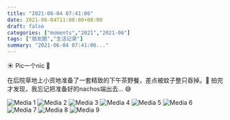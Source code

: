 ```yaml
---
title: "2021-06-04 07:41:06"
date: 2021-06-04T11:00:00+08:00
draft: false
categories: ["moments","2021","2021-06"]
tags: ["朋友圈","生活记录"]
summary: "2021-06-04 07:41:06..."
---
```


☀️ Pic一个nic 🥂

在后院草地上小资地准备了一套精致的下午茶野餐，差点被蚊子整只吞掉。🤣 拍完才发现，我忘记把准备好的nachos端出去… 😅

![Media 1](/Moments/photos/2021-06-04/202106040741060.jpg)
![Media 2](/Moments/photos/2021-06-04/202106040741061.jpg)
![Media 3](/Moments/photos/2021-06-04/202106040741062.jpg)
![Media 4](/Moments/photos/2021-06-04/202106040741063.jpg)
![Media 5](/Moments/photos/2021-06-04/202106040741064.jpg)
![Media 6](/Moments/photos/2021-06-04/202106040741065.jpg)
![Media 7](/Moments/photos/2021-06-04/202106040741066.jpg)
![Media 8](/Moments/photos/2021-06-04/202106040741067.jpg)
![Media 9](/Moments/photos/2021-06-04/202106040741068.jpg)

